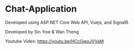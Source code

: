 # Chat-Application

Developed using ASP.NET Core Web API, Vuejs, and SignalR.

Developed by Sin Yow & Wan Theng

Youtube Video: https://youtu.be/HCcGwoJVVaM
